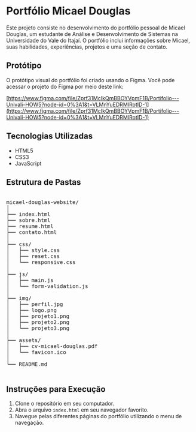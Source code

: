 # Portfólio Micael Douglas

Este projeto consiste no desenvolvimento do portfólio pessoal de Micael Douglas, um estudante de Análise e Desenvolvimento de Sistemas na Universidade do Vale do Itajaí. O portfólio inclui informações sobre Micael, suas habilidades, experiências, projetos e uma seção de contato.

## Protótipo

O protótipo visual do portfólio foi criado usando o Figma. Você pode acessar o projeto do Figma por meio deste link:

[https://www.figma.com/file/Zprf31McIkQmBBOYVpmF1B/Portifolio---Univali-HOW5?node-id=0%3A1&t=VLMnYuEDRMIRotID-1](https://www.figma.com/file/Zprf31McIkQmBBOYVpmF1B/Portifolio---Univali-HOW5?node-id=0%3A1&t=VLMnYuEDRMIRotID-1)

## Tecnologias Utilizadas

- HTML5
- CSS3
- JavaScript

## Estrutura de Pastas

<pre>

micael-douglas-website/
│
├── index.html
├── sobre.html
├── resume.html
├── contato.html
│
├── css/
│   ├── style.css
│   ├── reset.css
│   └── responsive.css
│
├── js/
│   ├── main.js
│   └── form-validation.js
│
├── img/
│   ├── perfil.jpg
│   ├── logo.png
│   ├── projeto1.png
│   ├── projeto2.png
│   └── projeto3.png
│
├── assets/
│   ├── cv-micael-douglas.pdf
│   └── favicon.ico
│
└── README.md

</pre>


## Instruções para Execução

1. Clone o repositório em seu computador.
2. Abra o arquivo `index.html` em seu navegador favorito.
3. Navegue pelas diferentes páginas do portfólio utilizando o menu de navegação.
